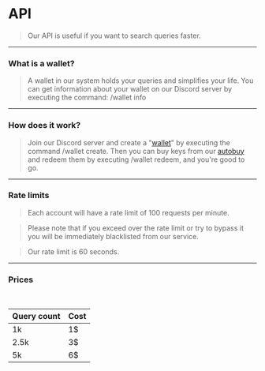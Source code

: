 # API

> Our API is useful if you want to search queries faster.

---

### What is a wallet?

> A wallet in our system holds your queries and simplifies your life.
You can get information about your wallet on our Discord server by executing the command: /wallet info

---

### How does it work?

> Join our Discord server and create a "[wallet](https://docs.namedc.org/#/./api/info?id=what-is-a-wallet)" by executing the command /wallet create.
Then you can buy keys from our [autobuy](https://soon) and redeem them by executing /wallet redeem, and you're good to go.

---

### Rate limits

> Each account will have a rate limit of 100 requests per minute.

> Please note that if you exceed over the rate limit or try to bypass it you will be immediately blacklisted from our service.

> Our rate limit is 60 seconds.

---

### Prices

<br>

| Query count | Cost |
| -------- | -------- |
| 1k   | 1$   |
| 2.5k   | 3$   |
| 5k   | 6$   |